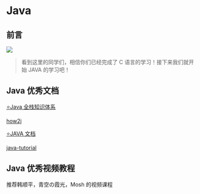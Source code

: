# Java

## 前言

![](https://static.meowrain.cn/i/2023/04/02/j37wt2-3.webp)

> 看到这里的同学们，相信你们已经完成了 C 语言的学习！接下来我们就开始 JAVA 的学习吧！

## Java 优秀文档

[⭐Java 全栈知识体系](https://www.pdai.tech/)

[how2j](https://how2j.cn/)

[⭐JAVA 文档](https://itbaima.net/)

[java-tutorial](https://dunwu.github.io/java-tutorial/)

## Java 优秀视频教程

推荐韩顺平，青空の霞光，Mosh 的视频课程
